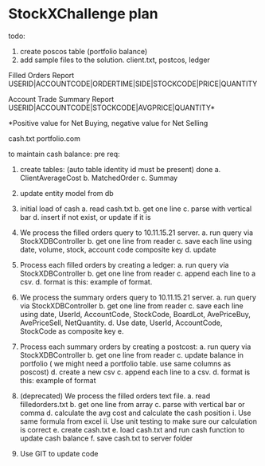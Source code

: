 # StockXChallenge plan

todo:
1. create poscos table (portfolio balance)
2. add sample files to the solution. client.txt, postcos, ledger 


Filled Orders Report
USERID|ACCOUNTCODE|ORDERTIME|SIDE|STOCKCODE|PRICE|QUANTITY


Account Trade Summary Report
USERID|ACCOUNTCODE|STOCKCODE|AVGPRICE|QUANTITY* 

*Positive value for Net Buying, negative value for Net Selling

cash.txt
portfolio.com

to maintain cash balance:
pre req:
1. create tables: (auto table identity id must be present) done
	a. ClientAverageCost
	b. MatchedOrder
	c. Summay
2. update entity model from db 
1. initial load of cash 
	a. read cash.txt
	b. get one line
	c. parse with vertical bar
	d. insert if not exist, or update if it is

2. We process the filled orders query to 10.11.15.21 server.
	a. run query via StockXDBController
	b. get one line from reader
	c. save each line using date, volume, stock, account code composite key
	d. update 


3. Process each filled orders by creating a ledger:
	a. run query via StockXDBController
	b. get one line from reader
	c. append each line to a csv.
	d. format is this: example of format.

4. We process the summary orders query to 10.11.15.21 server.
	a. run query via StockXDBController
	b. get one line from reader
	c. save each line using date, UserId, AccountCode, StockCode, BoardLot, AvePriceBuy, AvePriceSell, NetQuantity.
	d. Use date, UserId, AccountCode, StockCode as composite key 
	e. 

5. Process each summary orders by creating a postcost:
	a. run query via StockXDBController
	b. get one line from reader
	c. update balance in portfolio ( we might need a portfolio table. use same columns as poscost) 
	d. create a new csv
	c. append each line to a csv.
	d. format is this: example of format


2. (deprecated) We process the filled orders text file.
	a. read filledorders.txt
	b. get one line from array
	c. parse with vertical bar or comma
	d. calculate the avg cost and calculate the cash position
		i. Use same formula from excel
		ii. Use unit testing to make sure our calculation is correct
	e. create cash.txt
	e. load cash.txt and run cash function to update cash balance
	f. save cash.txt to server folder
3. Use GIT to update code


